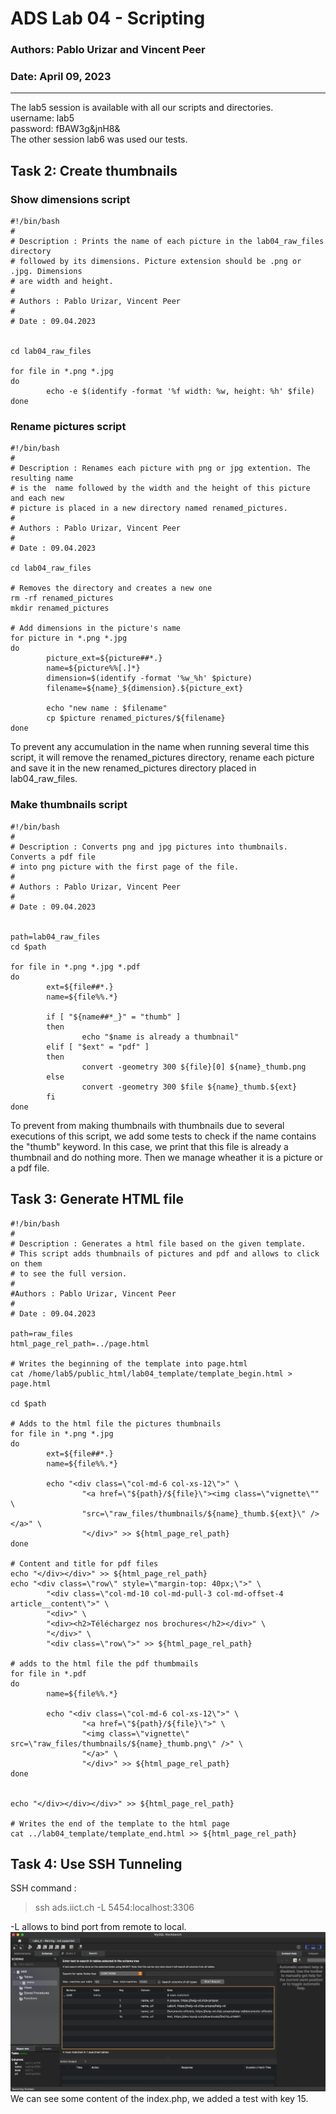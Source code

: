 
# ADS Lab 04 - Scripting
### Authors: Pablo Urizar and Vincent Peer  
### Date: April 09, 2023  

---  

The lab5 session is available with all our scripts and directories.  
username: lab5  
password: fBAW3g&jnH8&  
The other session lab6 was used our tests.


## Task 2: Create thumbnails  

### Show dimensions script

```  
#!/bin/bash
#
# Description : Prints the name of each picture in the lab04_raw_files directory 
# followed by its dimensions. Picture extension should be .png or .jpg. Dimensions 
# are width and height.
#
# Authors : Pablo Urizar, Vincent Peer
#
# Date : 09.04.2023


cd lab04_raw_files

for file in *.png *.jpg
do
        echo -e $(identify -format '%f width: %w, height: %h' $file)
done
```  


### Rename pictures script

```
#!/bin/bash
#
# Description : Renames each picture with png or jpg extention. The resulting name 
# is the  name followed by the width and the height of this picture and each new 
# picture is placed in a new directory named renamed_pictures.
#
# Authors : Pablo Urizar, Vincent Peer
#
# Date : 09.04.2023

cd lab04_raw_files

# Removes the directory and creates a new one
rm -rf renamed_pictures
mkdir renamed_pictures

# Add dimensions in the picture's name
for picture in *.png *.jpg
do
        picture_ext=${picture##*.}
        name=${picture%%[.]*}
        dimension=$(identify -format '%w_%h' $picture)
        filename=${name}_${dimension}.${picture_ext}

        echo "new name : $filename"
        cp $picture renamed_pictures/${filename}
done
```  
To prevent any accumulation in the name when running several time this script, it 
 will remove the renamed_pictures directory, rename each picture and save it in the new renamed_pictures directory placed in lab04_raw_files. 

### Make thumbnails script
```
#!/bin/bash
#
# Description : Converts png and jpg pictures into thumbnails. Converts a pdf file 
# into png picture with the first page of the file.
#               
# Authors : Pablo Urizar, Vincent Peer
#
# Date : 09.04.2023


path=lab04_raw_files
cd $path

for file in *.png *.jpg *.pdf
do
        ext=${file##*.}
        name=${file%%.*}

        if [ "${name##*_}" = "thumb" ]
        then
                echo "$name is already a thumbnail"
        elif [ "$ext" = "pdf" ]
        then
                convert -geometry 300 ${file}[0] ${name}_thumb.png
        else
                convert -geometry 300 $file ${name}_thumb.${ext}
        fi
done
```
To prevent from making thumbnails with thumbnails due to several executions of this script, we add some
tests to check if the name contains the "thumb" keyword. In this case, we print that this file is already a thumbnail and do
nothing more. Then we manage wheather it is a picture or a pdf file.

## Task 3: Generate HTML file
```
#!/bin/bash
#
# Description : Generates a html file based on the given template. 
# This script adds thumbnails of pictures and pdf and allows to click on them 
# to see the full version.
#               
#Authors : Pablo Urizar, Vincent Peer
#
# Date : 09.04.2023

path=raw_files
html_page_rel_path=../page.html

# Writes the beginning of the template into page.html
cat /home/lab5/public_html/lab04_template/template_begin.html > page.html

cd $path

# Adds to the html file the pictures thumbnails
for file in *.png *.jpg
do
        ext=${file##*.}
        name=${file%%.*}

        echo "<div class=\"col-md-6 col-xs-12\">" \
                "<a href=\"${path}/${file}\"><img class=\"vignette\"" \
                "src=\"raw_files/thumbnails/${name}_thumb.${ext}\" /></a>" \
                "</div>" >> ${html_page_rel_path}
done

# Content and title for pdf files
echo "</div></div>" >> ${html_page_rel_path}
echo "<div class=\"row\" style=\"margin-top: 40px;\">" \
        "<div class=\"col-md-10 col-md-pull-3 col-md-offset-4 article__content\">" \
        "<div>" \
        "<div><h2>Téléchargez nos brochures</h2></div>" \
        "</div>" \
        "<div class=\"row\">" >> ${html_page_rel_path}

# adds to the html file the pdf thumbmails
for file in *.pdf
do
        name=${file%%.*}

        echo "<div class=\"col-md-6 col-xs-12\">" \
                "<a href=\"${path}/${file}\">" \
                "<img class=\"vignette\" src=\"raw_files/thumbnails/${name}_thumb.png\" />" \
                "</a>" \
                "</div>" >> ${html_page_rel_path}
done


echo "</div></div></div>" >> ${html_page_rel_path}

# Writes the end of the template to the html page
cat ../lab04_template/template_end.html >> ${html_page_rel_path}
```

## Task 4: Use SSH Tunneling

SSH command :  
> ssh ads.iict.ch -L 5454:localhost:3306  

-L allows to bind port from remote to local.  
![sql](sql.png)  
We can see some content of the index.php, we added a test with key 15.